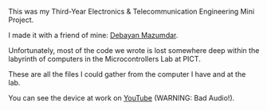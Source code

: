 This was my Third-Year Electronics & Telecommunication Engineering Mini Project.

I made it with a friend of mine: [Debayan Mazumdar](https://www.linkedin.com/in/debayan-mazumdar-1a8a5821a/?originalSubdomain=in).

Unfortunately, most of the code we wrote is lost somewhere deep within the labyrinth of computers in the Microcontrollers Lab at PICT.

These are all the files I could gather from the computer I have and at the lab.

You can see the device at work on [YouTube](https://www.youtube.com/watch?v=vahrcpdgLIg&list=PLoDygGHJ35GHnISrrwo50JsnQ6fwZTDqs&index=7) (WARNING: Bad Audio!).

